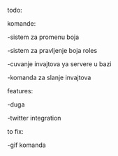 todo:

komande:

-sistem za promenu boja

-sistem za pravljenje boja roles

-cuvanje invajtova ya servere u bazi

-komanda za slanje invajtova

features:

-duga

-twitter integration

to fix:

-gif komanda

